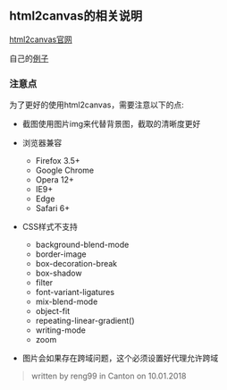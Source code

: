 ## html2canvas的相关说明

[html2canvas官网](http://html2canvas.hertzen.com/)

自己的[例子](./index.html)

### 注意点

为了更好的使用html2canvas，需要注意以下的点:

- 截图使用图片img来代替背景图，截取的清晰度更好

- 浏览器兼容
	- Firefox 3.5+
	- Google Chrome
	- Opera 12+
	- IE9+
	- Edge
	- Safari 6+

- CSS样式不支持
	- background-blend-mode
	- border-image
	- box-decoration-break
	- box-shadow
	- filter
	- font-variant-ligatures
	- mix-blend-mode
	- object-fit
	- repeating-linear-gradient()
	- writing-mode
	- zoom

-  图片会如果存在跨域问题，这个必须设置好代理允许跨域



> written by reng99 in Canton on 10.01.2018
